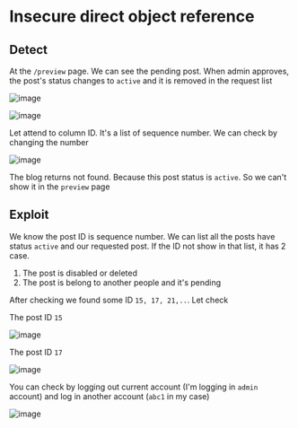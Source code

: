 # Insecure direct object reference
## Detect    
At the `/preview` page. We can see the pending post. When admin approves, the post's status changes to `active` and it is removed in the request list  

![image](https://user-images.githubusercontent.com/22276823/133434553-a5037591-8a14-4c76-a00a-d0d3f94c6789.png)

![image](https://user-images.githubusercontent.com/22276823/133434512-a890c7c4-b1bd-4496-af92-1cc372fce9dc.png)

Let attend to column ID. It's a list of sequence number. We can check by changing the number  
  
![image](https://user-images.githubusercontent.com/22276823/133436104-e5d82e50-f9c5-452f-964a-2bc69a1763d5.png)

The blog returns not found. Because this post status is `active`. So we can't show it in the `preview` page  

## Exploit  

We know the post ID is sequence number. We can list all the posts have status `active` and our requested post. If the ID not show in that list, it has 2 case. 
1. The post is disabled or deleted  
2. The post is belong to another people and it's pending  

After checking we found some ID `15, 17, 21,..`. Let check  

The post ID `15`  

![image](https://user-images.githubusercontent.com/22276823/133437304-a3f0b872-3b9b-45d8-a1b7-c33775c7749c.png)

The post ID `17` 

![image](https://user-images.githubusercontent.com/22276823/133437458-062d27bd-de58-482c-9005-768f1bb1037a.png)

You can check by logging out current account (I'm logging in `admin` account) and log in another account (`abc1` in my case) 

![image](https://user-images.githubusercontent.com/22276823/133438805-3fefc362-3bf1-4a0f-9e8c-cb196fcb22f0.png)
  
